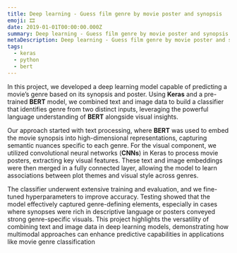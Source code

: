 ```yaml
---
title: Deep learning - Guess film genre by movie poster and synopsis
emoji: 🎞️
date: 2019-01-01T00:00:00.000Z
summary: Deep learning - Guess film genre by movie poster and synopsis
metaDescription: Deep learning - Guess film genre by movie poster and synopsis
tags:
  - keras
  - python
  - bert
---
```

In this project, we developed a deep learning model capable of predicting a movie’s genre based on its synopsis and poster. Using **Keras** and a pre-trained **BERT** model, we combined text and image data to build a classifier that identifies genre from two distinct inputs, leveraging the powerful language understanding of **BERT** alongside visual insights.

Our approach started with text processing, where **BERT** was used to embed the movie synopsis into high-dimensional representations, capturing semantic nuances specific to each genre. For the visual component, we utilized convolutional neural networks (**CNNs**) in Keras to process movie posters, extracting key visual features. These text and image embeddings were then merged in a fully connected layer, allowing the model to learn associations between plot themes and visual style across genres.

The classifier underwent extensive training and evaluation, and we fine-tuned hyperparameters to improve accuracy. Testing showed that the model effectively captured genre-defining elements, especially in cases where synopses were rich in descriptive language or posters conveyed strong genre-specific visuals. This project highlights the versatility of combining text and image data in deep learning models, demonstrating how multimodal approaches can enhance predictive capabilities in applications like movie genre classification